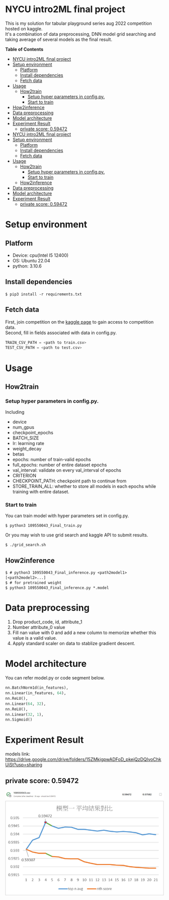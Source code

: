 # NYCU intro2ML final project
This is my solution for tabular playground series aug 2022 competition hosted on kaggle.\
It's a combination of data preprocessing, DNN model grid searching and taking average of several models as the final result.

**Table of Contents**

* [NYCU intro2ML final project](#nycu-intro2ml-final-project)
* [Setup environment](#setup-environment)
   * [Platform](#platform)
   * [Install dependencies](#install-dependencies)
   * [Fetch data](#fetch-data)
* [Usage](#usage)
   * [How2train](#how2train)
      * [Setup hyper parameters in config.py.](#setup-hyper-parameters-in-configpy)
      * [Start to train](#start-to-train)
* [How2inference](#how2inference)
* [Data preprocessing](#data-preprocessing)
* [Model architecture](#model-architecture)
* [Experiment Result](#experiment-result)
   * [private score: 0.59472](#private-score-059472)
* [NYCU intro2ML final project](#nycu-intro2ml-final-project)
* [Setup environment](#setup-environment)
   * [Platform](#platform)
   * [Install dependencies](#install-dependencies)
   * [Fetch data](#fetch-data)
* [Usage](#usage)
   * [How2train](#how2train)
      * [Setup hyper parameters in config.py.](#setup-hyper-parameters-in-configpy)
      * [Start to train](#start-to-train)
   * [How2inference](#how2inference)
* [Data preprocessing](#data-preprocessing)
* [Model architecture](#model-architecture)
* [Experiment Result](#experiment-result)
   * [private score: 0.59472](#private-score-059472)

# Setup environment
## Platform
* Device: cpu(Intel I5 12400)
* OS: Ubuntu 22.04
* python: 3.10.6

## Install dependencies
```shell
$ pip3 install -r requirements.txt
```
## Fetch data
First, join competition on the [kaggle page](https://www.kaggle.com/competitions/tabular-playground-series-aug-2022/data) to gain access to competition data.\
Second, fill in fields associated with data in config.py.
```python
TRAIN_CSV_PATH = <path to train.csv>
TEST_CSV_PATH = <path to test.csv>
```

# Usage
## How2train
### Setup hyper parameters in config.py.
Including
* device
* num_gpus
* checkpoint_epochs
* BATCH_SIZE
* lr: learning rate
* weight_decay
* betas
* epochs: number of train-valid epochs
* full_epochs: number of entire dataset epochs
* val_interval: validate on every val_interval of epochs
* CRITERION
* CHECKPOINT_PATH: checkpoint path to continue from
* STORE_TRAIN_ALL: whether to store all models in each epochs while training with entire dataset.
### Start to train
You can train model with hyper parameters set in config.py.
```shell
$ python3 109550043_Final_train.py
```
Or you may wish to use grid search and kaggle API to submit results.
```shell
$ ./grid_search.sh
```
## How2inference
```shell
$ # python3 109550043_Final_inference.py <path2model1> [<path2model2>...]
$ # for pretrained weight
$ python3 109550043_Final_inference.py *.model
```
# Data preprocessing
1. Drop product_code, id, attribute_1
2. Number attribute_0 value
3. Fill nan value with 0 and add a new column to memorize whether this value is a valid value.
4. Apply standard scaler on data to stablize gradient descent.
# Model architecture
You can refer model.py or code segment below.
```python
nn.BatchNorm1d(in_features),
nn.Linear(in_features, 64),
nn.ReLU(),
nn.Linear(64, 32),
nn.ReLU(),
nn.Linear(32, 1),
nn.Sigmoid()
```
# Experiment Result
models link: https://drive.google.com/drive/folders/15ZMkjgpwADFoD_pkejQzDQIvoChkUiSt?usp=sharing
## private score: 0.59472
![best result screenshot](https://github.com/a15923647/NYCU_2022_CSCS20024_final_project/blob/master/result/best.jpg?raw=true)
![private score curve of taking average of several good models](https://github.com/a15923647/NYCU_2022_CSCS20024_final_project/blob/master/result/model1.png?raw=true)
